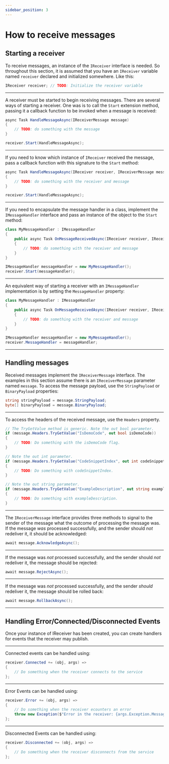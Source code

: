 ```yaml
---
sidebar_position: 3
---
```


# How to receive messages

## Starting a receiver

To receive messages, an instance of the `IReceiver` interface is needed. So throughout this section, it is assumed that you have an `IReceiver` variable named `receiver` declared and initialized somewhere. Like this:

```csharp
IReceiver receiver; // TODO: Initialize the receiver variable
```

---

A receiver must be started to begin receiving messages. There are several ways of starting a receiver. One was is to call the `Start` extension method, passing it a callback function to be invoked when a message is received:

```csharp
async Task HandleMessageAsync(IReceiverMessage message)
{
    // TODO: do something with the message
}

receiver.Start(HandleMessageAsync);
```

---

If you need to know which instance of `IReceiver` received the message, pass a callback function with this signature to the `Start` method:

```csharp
async Task HandleMessageAsync(IReceiver receiver, IReceiverMessage message)
{
    // TODO: do something with the receiver and message
}

receiver.Start(HandleMessageAsync);
```

---

If you need to encapsulate the message handler in a class, implement the `IMessageHandler` interface and pass an instance of the object to the `Start` method:

```csharp
class MyMessageHandler : IMessageHandler
{
    public async Task OnMessageReceivedAsync(IReceiver receiver, IReceiverMessage message)
    {
        // TODO: do something with the receiver and message
    }
}

IMessageHandler messageHandler = new MyMessageHandler();
receiver.Start(messageHandler);
```

---

An equivalent way of starting a receiver with an `IMessageHandler` implementation is by setting the `MessageHandler` property:

```csharp
class MyMessageHandler : IMessageHandler
{
    public async Task OnMessageReceivedAsync(IReceiver receiver, IReceiverMessage message)
    {
        // TODO: do something with the receiver and message
    }
}

IMessageHandler messageHandler = new MyMessageHandler();
receiver.MessageHandler = messageHandler;
```

---

## Handling messages

Received messages implement the `IReceiverMessage` interface. The examples in this section assume there is an `IReceiverMessage` parameter named `message`. To access the message payload, use the `StringPayload` or `BinaryPayload` properties:

```csharp
string stringPayload = message.StringPayload;
byte[] binaryPayload = message.BinaryPayload;
```

---

To access the headers of the received message, use the `Headers` property.

```csharp
// The TryGetValue method is generic. Note the out bool parameter.
if (message.Headers.TryGetValue("IsDemoCode", out bool isDemoCode))
{
    // TODO: Do something with the isDemoCode flag.
}

// Note the out int parameter.
if (message.Headers.TryGetValue("CodeSnippetIndex", out int codeSnippetIndex))
{
    // TODO: Do something with codeSnippetIndex.
}

// Note the out string parameter.
if (message.Headers.TryGetValue("ExampleDescription", out string exampleDescription))
{
    // TODO: Do something with exampleDescription.
}

```

---

The `IReceiverMessage` interface provides three methods to signal to the sender of the message what the outcome of processing the message was. If the message *was* processed successfully, and the sender should *not* redeliver it, it should be acknowledged:

```csharp
await message.AcknowledgeAsync();
```

---

If the message was *not* processed successfully, and the sender should *not* redeliver it, the message should be rejected:

```csharp
await message.RejectAsync();
```

---

If the message was *not* processed successfully, and the sender *should* redeliver it, the message should be rolled back:

```csharp
await message.RollbackAsync();
```

---

## Handling Error/Connected/Disconnected Events

Once your instance of IReceiver has been created, you can create handlers for events that the receiver may publish.

---

Connected events can be handled using:

```csharp
receiver.Connected += (obj, args) =>
{
    // Do something when the receiver connects to the service
};
```

---

Error Events can be handled using:

```csharp
receiver.Error += (obj, args) =>
{
    // Do something when the receiver ecounters an error
    throw new Exception($"Error in the receiver: {args.Exception.Message}");
};
```

---

Disconnected Events can be handled using:

```csharp
receiver.Disconnected += (obj, args) =>
{
    // Do something when the receiver disconnects from the service
};
```

